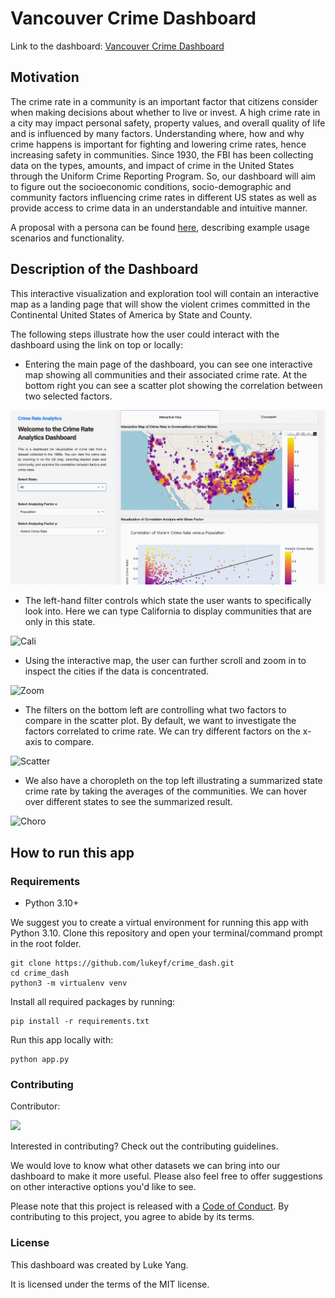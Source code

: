 # Vancouver Crime Dashboard
Link to the dashboard: [Vancouver Crime Dashboard](https://crime-dash.onrender.com)

## Motivation
The crime rate in a community is an important factor that citizens consider when making decisions about whether to live or invest. A high crime rate in a city may impact personal safety, property values, and overall quality of life and is influenced by many factors. Understanding where, how and why crime happens is important for fighting and lowering crime rates, hence increasing safety in communities. Since 1930, the FBI has been collecting data on the types, amounts, and impact of crime in the United States through the Uniform Crime Reporting Program. So, our dashboard will aim to figure out the socioeconomic conditions, socio-demographic and community factors influencing crime rates in different US states as well as provide access to crime data in an understandable and intuitive manner.

A proposal with a persona can be found [here](reports/proposal.md), describing example usage scenarios and functionality.

## Description of the Dashboard

This interactive visualization and exploration tool will contain an interactive map as a landing page that will show the violent crimes committed in the Continental United States of America by State and County.

The following steps illustrate how the user could interact with the dashboard using the link on top or locally:

- Entering the main page of the dashboard, you can see one interactive map showing all communities and their associated crime rate. At the bottom right you can see a scatter plot showing the correlation between two selected factors.

![](media/two_plots.gif)

- The left-hand filter controls which state the user wants to specifically look into. Here we can type California to display communities that are only in this state.

![Cali](media/select_cali.gif)

- Using the interactive map, the user can further scroll and zoom in to inspect the cities if the data is concentrated.

![Zoom](media/zoom_in.gif)

- The filters on the bottom left are controlling what two factors to compare in the scatter plot. By default, we want to investigate the factors correlated to crime rate. We can try different factors on the x-axis to compare.

![Scatter](media/scatter.gif)

- We also have a choropleth on the top left illustrating a summarized state crime rate by taking the averages of the communities. We can hover over different states to see the summarized result.

![Choro](media/choro.gif)





## How to run this app

### Requirements

* Python 3.10+

We suggest you to create a virtual environment for running this app with Python 3.10. Clone this repository 
and open your terminal/command prompt in the root folder.

```
git clone https://github.com/lukeyf/crime_dash.git
cd crime_dash
python3 -m virtualenv venv
```

Install all required packages by running:
```
pip install -r requirements.txt
```

Run this app locally with:
```
python app.py
```



### Contributing

Contributor:

 <a href="https://github.com/UBC-MDS/chembox/graphs/contributors">
  <img src="https://contrib.rocks/image?repo=lukeyf/crime_dash&max=1000" />
</a>

Interested in contributing? Check out the contributing guidelines.

We would love to know what other datasets we can bring into our dashboard to make it more useful. Please also feel free to offer suggestions on other interactive options you'd like to see.

Please note that this project is released with a [Code of Conduct](CODE_OF_CONDUCT). By contributing to this project, you agree to abide by its terms.

### License

This dashboard was created by Luke Yang.

It is licensed under the terms of the MIT license.